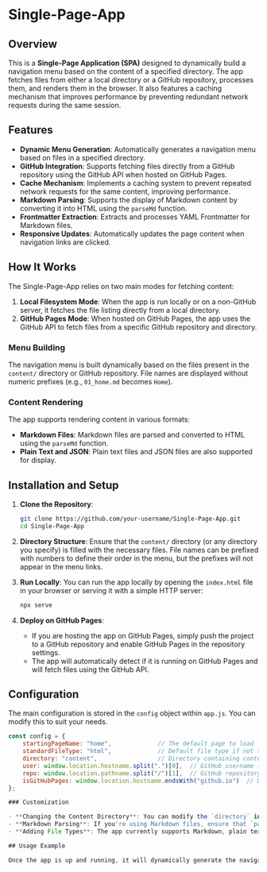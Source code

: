 # Single-Page-App

## Overview

This is a **Single-Page Application (SPA)** designed to dynamically build a navigation menu based on the content of a specified directory. The app fetches files from either a local directory or a GitHub repository, processes them, and renders them in the browser. It also features a caching mechanism that improves performance by preventing redundant network requests during the same session.

## Features

- **Dynamic Menu Generation**: Automatically generates a navigation menu based on files in a specified directory.
- **GitHub Integration**: Supports fetching files directly from a GitHub repository using the GitHub API when hosted on GitHub Pages.
- **Cache Mechanism**: Implements a caching system to prevent repeated network requests for the same content, improving performance.
- **Markdown Parsing**: Supports the display of Markdown content by converting it into HTML using the `parseMd` function.
- **Frontmatter Extraction**: Extracts and processes YAML Frontmatter for Markdown files.
- **Responsive Updates**: Automatically updates the page content when navigation links are clicked.

## How It Works

The Single-Page-App relies on two main modes for fetching content:
1. **Local Filesystem Mode**: When the app is run locally or on a non-GitHub server, it fetches the file listing directly from a local directory.
2. **GitHub Pages Mode**: When hosted on GitHub Pages, the app uses the GitHub API to fetch files from a specific GitHub repository and directory.

### Menu Building

The navigation menu is built dynamically based on the files present in the `content/` directory or GitHub repository. File names are displayed without numeric prefixes (e.g., `01_home.md` becomes `Home`).

### Content Rendering

The app supports rendering content in various formats:
- **Markdown Files**: Markdown files are parsed and converted to HTML using the `parseMd` function.
- **Plain Text and JSON**: Plain text files and JSON files are also supported for display.

## Installation and Setup

1. **Clone the Repository**:
   ```bash
   git clone https://github.com/your-username/Single-Page-App.git
   cd Single-Page-App
2. **Directory Structure**:
   Ensure that the `content/` directory (or any directory you specify) is filled with the necessary files. File names can be prefixed with numbers to define their order in the menu, but the prefixes will not appear in the menu links.

3. **Run Locally**:
   You can run the app locally by opening the `index.html` file in your browser or serving it with a simple HTTP server:
   ```bash
   npx serve
4. **Deploy on GitHub Pages**:
   - If you are hosting the app on GitHub Pages, simply push the project to a GitHub repository and enable GitHub Pages in the repository settings.
   - The app will automatically detect if it is running on GitHub Pages and will fetch files using the GitHub API.

## Configuration

The main configuration is stored in the `config` object within `app.js`. You can modify this to suit your needs.

```javascript
const config = {
    startingPageName: "home",             // The default page to load
    standardFileType: "html",             // Default file type if not specified
    directory: "content",                 // Directory containing content
    user: window.location.hostname.split(".")[0],  // GitHub username (autodetected)
    repo: window.location.pathname.split("/")[1],  // GitHub repository name (autodetected)
    isGitHubPages: window.location.hostname.endsWith("github.io")  // Detect GitHub Pages environment
};

### Customization

- **Changing the Content Directory**: You can modify the `directory` in the config object to point to a different directory for fetching content.
- **Markdown Parsing**: If you're using Markdown files, ensure that `parseMd` is correctly imported and used to process the content.
- **Adding File Types**: The app currently supports Markdown, plain text, and JSON files. You can easily extend it to support more file types by modifying the `router()` function.

## Usage Example

Once the app is up and running, it will dynamically generate the navigation menu based on the contents of the `content/` directory. Clicking on a link in the menu will load the corresponding file's content into the page without a full page reload.
